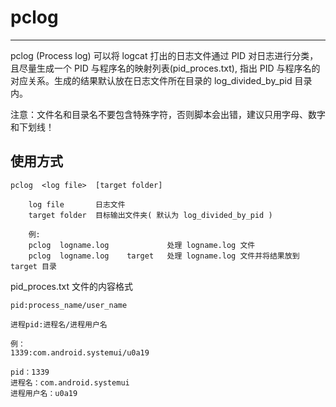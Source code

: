# **pclog**

---

pclog (Process log) 可以将 logcat 打出的日志文件通过 PID 对日志进行分类，且尽量生成一个 PID 与程序名的映射列表(pid_proces.txt), 指出 PID 与程序名的对应关系。生成的结果默认放在日志文件所在目录的 log_divided_by_pid 目录内。  

注意：文件名和目录名不要包含特殊字符，否则脚本会出错，建议只用字母、数字和下划线！

## 使用方式

```text
pclog  <log file>  [target folder]

    log file       日志文件
    target folder  目标输出文件夹( 默认为 log_divided_by_pid )
  
    例:
    pclog  logname.log             处理 logname.log 文件
    pclog  logname.log    target   处理 logname.log 文件并将结果放到 target 目录
```

pid_proces.txt 文件的内容格式

```text
pid:process_name/user_name

进程pid:进程名/进程用户名

例：
1339:com.android.systemui/u0a19

pid：1339
进程名：com.android.systemui
进程用户名：u0a19
```
